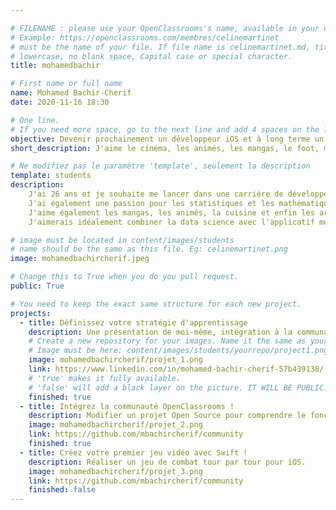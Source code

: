 ```yaml
---

# FILENAME : please use your OpenClassrooms's name, available in your url.
# Example: https://openclassrooms.com/membres/celinemartinet
# must be the name of your file. If file name is celinemartinet.md, title is celinemartinet.
# lowercase, no blank space, Capital case or special character.
title: mohamedbachir

# First name or full name
name: Mohamed Bachir-Cherif
date: 2020-11-16 18:30

# One line.
# If you need more space, go to the next line and add 4 spaces on the left, as in 'description'.
objective: Devenir prochainement un développeur iOS et à long terme un expert dans cette branche.
short_description: J'aime le cinéma, les animés, les mangas, le foot, mais surtout le code !

# Ne modifiez pas le paramètre 'template', seulement la description
template: students
description:
    J'ai 26 ans et je souhaite me lancer dans une carrière de développeur d'applications, notamment en iOS.
    J'ai également une passion pour les statistiques et les mathématiques, je suis data scientist de formation.
    J'aime également les mangas, les animés, la cuisine et enfin les arts martiaux.
    J'aimerais idéalement combiner la data science avec l'applicatif mobile :)  

# image must be located in content/images/students
# name should be the same as this file. Eg: celinemartinet.png
image: mohamedbachircherif.jpeg

# Change this to True when you do you pull request.
public: True

# You need to keep the exact same structure for each new project.
projects:
  - title: Définissez votre stratégie d'apprentissage
    description: Une présentation de moi-même, intégration à la communauté et conception d'un planning.
    # Create a new repository for your images. Name it the same as your nickname and profile picture.
    # Image must be here: content/images/students/yourrepo/project1.png
    image: mohamedbachircherif/projet_1.png
    link: https://www.linkedin.com/in/mohamed-bachir-cherif-57b439138/
    # 'true' makes it fully available.
    # 'false' will add a black layer on the picture. IT WILL BE PUBLIC!
    finished: true
  - title: Intégrez la communauté OpenClassrooms !
    description: Modifier un projet Open Source pour comprendre le fonctionnement de Git, de Github et des PR. 
    image: mohamedbachircherif/projet_2.png
    link: https://github.com/mbachircherif/community
    finished: true
  - title: Créez votre premier jeu vidéo avec Swift !
    description: Réaliser un jeu de combat tour par tour pour iOS.
    image: mohamedbachircherif/projet_3.png
    link: https://github.com/mbachircherif/community
    finished: false
---
```


